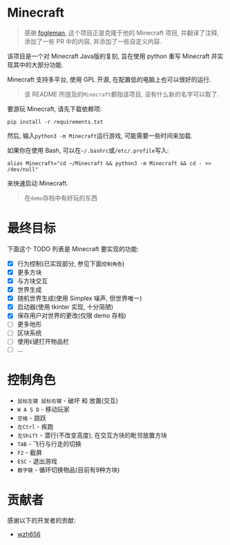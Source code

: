 # Minecraft
> 感谢 [fogleman](https://github.com/fogleman/Minecraft), 这个项目正是克隆于他的 Minecraft 项目, 并翻译了注释, 
添加了一些 PR 中的内容, 并添加了一些自定义内容.

该项目是一个对 Minecraft Java版的复刻, 旨在使用 python 重写 Minecraft 并实现其中的大部分功能.

Minecraft 支持多平台, 使用 GPL 开源, 在配置低的电脑上也可以很好的运行.
> 该 README 所提及的`Minecraft`都指该项目, 没有什么新的名字可以取了.

要游玩 Minecraft, 请先下载依赖项:
```shell
pip install -r requirements.txt
```

然后, 输入`python3 -m Minecraft`运行游戏, 可能需要一些时间来加载.


如果你在使用 Bash, 可以在`~/.bashrc`或`/etc/.profile`写入:
```shell
alias Minecraft="cd ~/Minecraft && python3 -m Minecraft && cd - >> /dev/null"
```
来快速启动 Minecraft.
> 在`demo`存档中有好玩的东西

# 最终目标
下面这个 TODO 列表是 Minecraft 要实现的功能:

- [x] 行为控制(已实现部分, 参见下面`控制角色`)
- [x] 更多方块
- [x] 与方块交互
- [x] 世界生成
- [x] 随机世界生成(使用 Simplex 噪声, 但世界唯一)
- [x] 启动器(使用 tkinter 实现, 十分简陋)
- [x] 保存用户对世界的更改(仅限 demo 存档)
- [ ] 更多地形
- [ ] 区块系统
- [ ] 使用`E`键打开物品栏
- [ ] ...

# 控制角色
- `鼠标左键 鼠标右键` - 破坏 和 放置(交互)
- `W A S D` - 移动玩家
- `空格` - 跳跃
- `左Ctrl` - 疾跑
- `左Shift` - 潜行(不改变高度), 在交互方块的毗邻放置方块
- `TAB` - 飞行与行走的切换
- `F2` - 截屏
- `ESC` - 退出游戏
- `数字键` - 循环切换物品(目前有9种方块)

# 贡献者
感谢以下的开发者的贡献:

- [wzh656](https://github.com/wzh656)
